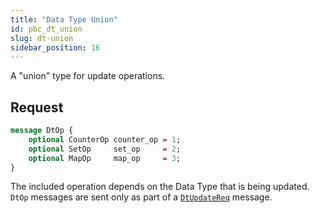 ```yaml
---
title: "Data Type Union"
id: pbc_dt_union
slug: dt-union
sidebar_position: 16
---
```


A "union" type for update operations.

## Request

```protobuf
message DtOp {
    optional CounterOp counter_op = 1;
    optional SetOp     set_op     = 2;
    optional MapOp     map_op     = 3;
}
```

The included operation depends on the Data Type that is being updated.
`DtOp` messages are sent only as part of a [`DtUpdateReq`](../../../developing/api/protocol-buffers/dt-store.md) message.
